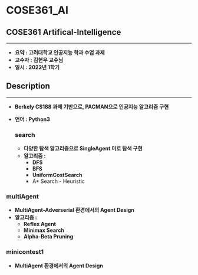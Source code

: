 # COSE361_AI
## COSE361 Artifical-Intelligence

---

- **요약 : 고려대학교 인공지능 학과 수업 과제**
- **교수자 : 김현우 교수님**
- **일시 : 2022년 1학기**

## Description

---

- **Berkely CS188 과제 기반으로, PACMAN으로 인공지능 알고리즘 구현**
- **언어 : Python3**
    
    ### search
    
    - **다양한 탐색 알고리즘으로 SingleAgent 미로 탐색 구현**
    - **알고리즘 :**
        - **DFS**
        - **BFS**
        - **UniformCostSearch**
        - A* Search - Heuristic

### multiAgent

- **MultiAgent-Adverserial 환경에서의 Agent Design**
- **알고리즘 :**
    - **Reflex Agent**
    - **Minimax Search**
    - **Alpha-Beta Pruning**

### minicontest1

- **MultiAgent 환경에서의 Agent Design**
